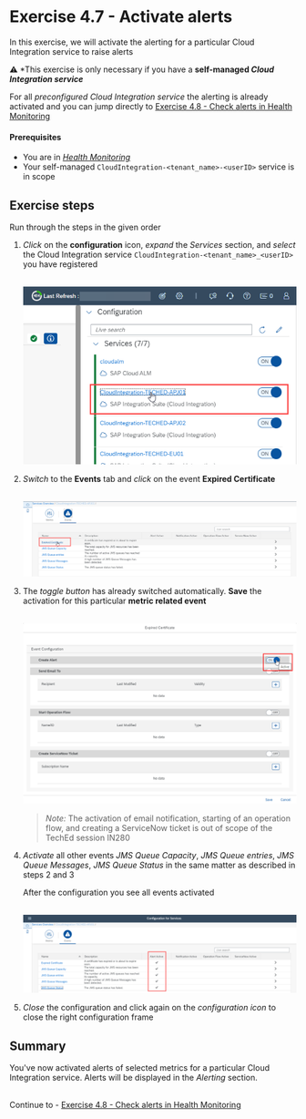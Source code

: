 # Exercise 4.7 - Activate alerts

In this exercise, we will activate the alerting for a particular Cloud Integration service to raise alerts

:warning: *This exercise is only necessary if you have a **self-managed *Cloud Integration service***

For all *preconfigured Cloud Integration service* the alerting is already activated and you can jump directly to [Exercise 4.8 - Check alerts in Health Monitoring](/exercises/ex4/ex48/)


#### Prerequisites
- You are in [*Health Monitoring*](https://teched22-cloudalm-003.eu10.alm.cloud.sap/shell/run?sap-ui-app-id=sap.crun.hmapp.ui)
- Your self-managed `CloudIntegration-<tenant_name>-<userID>` service is in scope

## Exercise steps

Run through the steps in the given order

1. *Click* on the **configuration** icon, *expand* the *Services* section, and *select* the Cloud Integration service `CloudIntegration-<tenant_name>_<userID>` you have registered

    <br>![](/exercises/ex4/images/HMSelectConfiguration.png)

2. *Switch* to the **Events** tab and *click* on the event **Expired Certificate**

    <br>![](/exercises/ex4/images/HMConfigSelectEventCertificate.png)

3. The *toggle button* has already switched automatically. **Save** the activation for this particular **metric related event**

    <br>![](/exercises/ex4/images/HMConfigTurnOnEventCertificate.png)
     
    >
    > *Note:* The activation of email notification, starting of an operation flow, and creating a ServiceNow ticket is out of scope of the TechEd session IN280
    > 

4. *Activate* all other events *JMS Queue Capacity*, *JMS Queue entries*, *JMS Queue Messages*, *JMS Queue Status* in the same matter as described in steps 2 and 3

    After the configuration you see all events activated
    
    <br>![](/exercises/ex4/images/HMConfigActiveAlerts.png)

5. *Close* the configuration and click again on the *configuration icon* to close the right configuration frame
   

## Summary

You've now activated alerts of selected metrics for a particular Cloud Integration service. Alerts will be displayed in the *Alerting* section.

<br>Continue to - [Exercise 4.8 - Check alerts in Health Monitoring](/exercises/ex4/ex48/)

